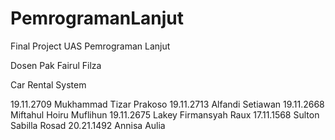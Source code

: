 # PemrogramanLanjut
Final Project UAS Pemrograman Lanjut 

Dosen Pak Fairul Filza

Car Rental System

19.11.2709 Mukhammad Tizar Prakoso
19.11.2713 Alfandi Setiawan
19.11.2668 Miftahul Hoiru Muflihun
19.11.2675 Lakey Firmansyah Raux
17.11.1568 Sulton Sabilla Rosad
20.21.1492 Annisa Aulia

